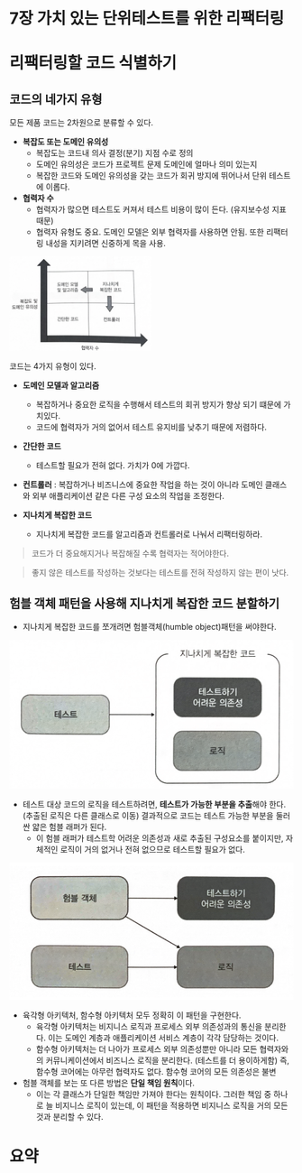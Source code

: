 # 7장 가치 있는 단위테스트를 위한 리팩터링

# 리팩터링할 코드 식별하기

## 코드의 네가지 유형

모든 제품 코드는 2차원으로 분류할 수 있다.

- **복잡도 또는 도메인 유의성**
    - 복잡도는 코드내 의사 결정(분기) 지점 수로 정의
    - 도메인 유의성은 코드가 프로젝트 문제 도메인에 얼마나 의미 있는지
    - 복잡한 코드와 도메인 유의성을 갖는 코드가 회귀 방지에 뛰어나서 단위 테스트에 이롭다.
- **협력자 수**
    - 협력자가 많으면 테스트도 커져서 테스트 비용이 많이 든다. (유지보수성 지표때문)
    - 협력자 유형도 중요. 도메인 모델은 외부 협력자를 사용하면 안됨. 또한 리팩터링 내성을 지키려면 신중하게 목을 사용.

<img src="https://raw.githubusercontent.com/hscom96/ImageStore/main/images/2023/04/23/image-20230423162859419.png" alt="image-20230423162859419" style="width:50%;" />

코드는 4가지 유형이 있다.

- **도메인 모델과 알고리즘**
    - 복잡하거나 중요한 로직을 수행해서 테스트의 회귀 방지가 향상 되기 떄문에 가치있다.
    - 코드에 협력자가 거의 없어서 테스트 유지비를 낮추기 때문에 저렴하다.

- **간단한 코드**
    - 테스트할 필요가 전혀 없다. 가치가 0에 가깝다.

- **컨트롤러** : 복잡하거나 비즈니스에 중요한 작업을 하는 것이 아니라 도메인 클래스와 외부 애플리케이션 같은 다른 구성 요소의 작업을 조정한다.
- **지나치게 복잡한 코드**
    - 지나치게 복잡한 코드를 알고리즘과 컨트롤러로 나눠서 리팩터링하라.

> 코드가 더 중요해지거나 복잡해질 수록 협력자는 적어야한다.

> 좋지 않은 테스트를 작성하는 것보다는 테스트를 전혀 작성하지 않는 편이 낫다.

## 험블 객체 패턴을 사용해 지나치게 복잡한 코드 분할하기

- 지나치게 복잡한 코드를 쪼개려면 험블객체(humble object)패턴을 써야한다.

![image-20230423193532614](https://raw.githubusercontent.com/hscom96/ImageStore/main/images/2023/04/23/image-20230423193532614.png)

- 테스트 대상 코드의 로직을 테스트하려면, **테스트가 가능한 부분을 추출**해야 한다. (추출된 로직은 다른 클래스로 이동) 결과적으로 코드는 테스트 가능한 부분을 둘러싼 얇은 험블 래퍼가 된다.
    - 이 험블 래퍼가 테스트학 어려운 의존성과 새로 추출된 구성요소를 붙이지만, 자체적인 로직이 거의 없거나 전혀 없으므로 테스트할 필요가 없다.

![image-20230423193715434](https://raw.githubusercontent.com/hscom96/ImageStore/main/images/2023/04/23/image-20230423193715434.png)

- 육각형 아키텍처, 함수형 아키텍처 모두 정확히 이 패턴을 구현한다.
    - 육각형 아키텍처는 비지니스 로직과 프로세스 외부 의존성과의 통신을 분리한다. 이는 도메인 계층과 애플리케이션 서비스 계층이 각각 담당하는 것이다.
    - 함수형 아키텍처는 더 나아가 프로세스 외부 의존성뿐만 아니라 모든 협력자와의 커뮤니케이션에서 비즈니스 로직을 분리한다. (테스트를 더 용이하게함) 즉, 함수형 코어에는 아무런 협력자도 없다. 함수형 코어의 모든 의존성은 불변
- 험블 객체를 보는 또 다른 방법은 **단일 책임 원칙**이다.
    - 이는 각 클래스가 단일한 책임만 가져야 한다는 원칙이다. 그러한 책임 중 하나로 늘 비지니스 로직이 있는데, 이 패턴을 적용하면 비지니스 로직을 거의 모든 것과 분리할 수 있다.

# 요약

